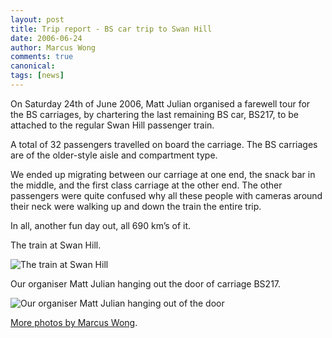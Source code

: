 ```yaml
---
layout: post
title: Trip report - BS car trip to Swan Hill
date: 2006-06-24
author: Marcus Wong
comments: true
canonical: 
tags: [news]
---
```


On Saturday 24th of June 2006, Matt Julian organised a farewell tour for the BS carriages, by chartering the last remaining BS car, BS217, to be attached to the regular Swan Hill passenger train.

A total of 32 passengers travelled on board the carriage. The BS carriages are of the older-style aisle and compartment type.

We ended up migrating between our carriage at one end, the snack bar in the middle, and the first class carriage at the other end. The other passengers were quite confused why all these people with cameras around their neck were walking up and down the train the entire trip.

In all, another fun day out, all 690 km’s of it.

The train at Swan Hill.

<img src="https://railgallery.wongm.com/cache/vlinecars.com-swan-hill-trip/D121_2174_595.jpg?cached=1404603889" alt="The train at Swan Hill" />

Our organiser Matt Julian hanging out the door of carriage BS217.

<img src="https://railgallery.wongm.com/cache/vlinecars.com-swan-hill-trip/D122_2205_892.jpg?cached=1404790424" alt="Our organiser Matt Julian hanging out of the door" />

[More photos by Marcus Wong](https://railgallery.wongm.com/vlinecars.com-swan-hill-trip/).